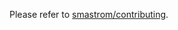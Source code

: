 Please refer to [smastrom/contributing](https://github.com/smastrom/contributing/blob/main/README.md).
